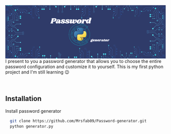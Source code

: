 <img align="left" src="Password Generator.png" alt="password-generator">
<br>
I present to you a password generator that allows you to choose the entire password configuration and customize it to yourself. This is my first python project and I'm still learning 😉<br><br><br>

## Installation

Install password generator

```bash
  git clone https://github.com/Mrsfab09/Password-generator.git
  python generator.py
```
